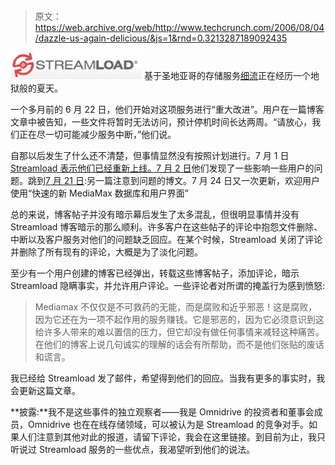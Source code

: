 # 

> 原文：<https://web.archive.org/web/http://www.techcrunch.com/2006/08/04/dazzle-us-again-delicious/&js=1&rnd=0.3213287189092435>

[![](img/177ce0d800c4a326d3f80248062919b6.png)](https://web.archive.org/web/20070726173621/http://www.streamload.com/) 基于圣地亚哥的存储服务[细流](https://web.archive.org/web/20070726173621/http://www.streamload.com/)正在经历一个地狱般的夏天。

一个多月前的 6 月 22 日，他们开始对这项服务进行“重大改进”。用户在一篇博客文章中被告知，一些文件将暂时无法访问，预计停机时间长达两周。“请放心，我们正在尽一切可能减少服务中断，”他们说。

自那以后发生了什么还不清楚，但事情显然没有按照计划进行。7 月 1 日[Streamload 表示他们已经重新上线。7 月 2 日](https://web.archive.org/web/20070726173621/http://blog.mediamax.com/?p=98)他们发现了一些影响一些用户的问题。跳到[7 月 21 日](https://web.archive.org/web/20070726173621/http://blog.mediamax.com/?p=102):另一篇注意到问题的博文。7 月 24 日又一次更新，欢迎用户使用“快速的新 MediaMax 数据库和用户界面”

总的来说，博客帖子并没有暗示幕后发生了太多混乱，但很明显事情并没有 Streamload 博客暗示的那么顺利。许多客户在这些帖子的评论中抱怨文件删除、中断以及客户服务对他们的问题缺乏回应。在某个时候，Streamload 关闭了评论并删除了所有现有的评论，大概是为了淡化问题。

至少有一个用户创建的博客已经弹出，转载这些博客帖子，添加评论，暗示 Streamload 隐瞒事实，并允许用户评论。一些评论者对所谓的掩盖行为感到愤怒:

> Mediamax 不仅仅是不可救药的无能，而是腐败和近乎邪恶！这是腐败，因为它还在为一项不起作用的服务赚钱。它是邪恶的，因为它必须意识到这给许多人带来的难以置信的压力，但它却没有做任何事情来减轻这种痛苦。在他们的博客上说几句诚实的理解的话会有所帮助，而不是他们张贴的废话和谎言。

我已经给 Streamload 发了邮件，希望得到他们的回应。当我有更多的事实时，我会更新这篇文章。

**披露:**我不是这些事件的独立观察者——我是 Omnidrive 的投资者和董事会成员，Omnidrive 也在在线存储领域，可以被认为是 Streamload 的竞争对手。如果人们注意到其他对此的报道，请留下评论，我会在这里链接。到目前为止，我只听说过 Streamload 服务的一些优点，我渴望听到他们的说法。